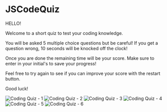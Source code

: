# JSCodeQuiz

HELLO!

Welcome to a short quiz to test your coding knowledge.

You will be asked 5 multiple choice questions but be careful!
If you get a question wrong, 10 seconds will be knocked off the clock!

Once you are done the remaining time will be your score.
Make sure to enter in your initial's to save your progress!

Feel free to try again to see if you can improve your score with the restart button.

Good luck!

![Coding Quiz - 1](https://user-images.githubusercontent.com/109932251/186574242-201cfbab-9adb-4ffb-8f7b-99479166f56e.png)
![Coding Quiz - 2](https://user-images.githubusercontent.com/109932251/186574243-7805530c-6773-4df5-bb64-609e90bf1402.png)
![Coding Quiz - 3](https://user-images.githubusercontent.com/109932251/186574244-830a297f-c314-4620-9b4d-04061b7e6a32.png)
![Coding Quiz - 4](https://user-images.githubusercontent.com/109932251/186574246-8028157b-5ff8-4dbb-ad9d-12127a945de4.png)
![Coding Quiz - 5](https://user-images.githubusercontent.com/109932251/186574247-1e412277-5d41-4ce5-a27e-cf85d953f428.png)
![Coding Quiz - 6](https://user-images.githubusercontent.com/109932251/186574254-a8c7fbc4-3386-47f8-9842-c93b45d07678.png)
